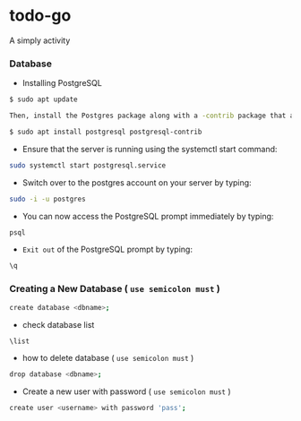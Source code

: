 # todo-go
A simply activity


### Database
* Installing PostgreSQL
```bash
$ sudo apt update

Then, install the Postgres package along with a -contrib package that adds some additional utilities and functionality:

$ sudo apt install postgresql postgresql-contrib
```
* Ensure that the server is running using the systemctl start command:
```bash
sudo systemctl start postgresql.service
```
* Switch over to the postgres account on your server by typing:
```bash
sudo -i -u postgres
```
* You can now access the PostgreSQL prompt immediately by typing:
```bash
psql
```
* `Exit out` of the PostgreSQL prompt by typing:
```bash
\q
```
###  Creating a New Database ( `use semicolon must` )
```bash
create database <dbname>;
```
* check database list 
```bash
\list
```
* how to delete database ( `use semicolon must` )
```bash
drop database <dbname>;
```
* Create a new user with password ( `use semicolon must` )
``` bash
create user <username> with password 'pass';
```
